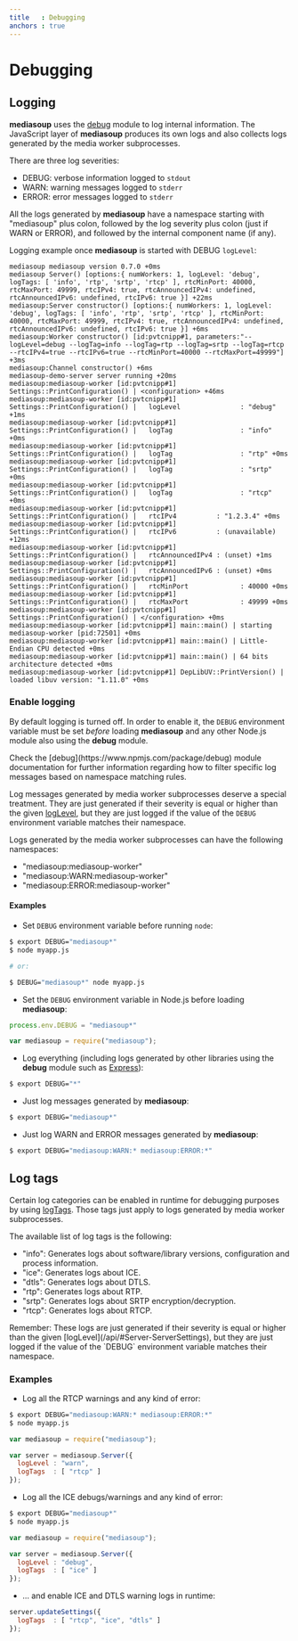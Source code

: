 ```yaml
---
title   : Debugging
anchors : true
---
```



# Debugging


## Logging

**mediasoup** uses the [debug](https://www.npmjs.com/package/debug) module to log internal information. The JavaScript layer of **mediasoup** produces its own logs and also collects logs generated by the media worker subprocesses.

There are three log severities:

* DEBUG: verbose information logged to `stdout`
* WARN: warning messages logged to `stderr`
* ERROR: error messages logged to `stderr`

All the logs generated by **mediasoup** have a namespace starting with "mediasoup" plus colon, followed by the log severity plus colon (just if WARN or ERROR), and followed by the internal component name (if any).

Logging example once **mediasoup** is started with DEBUG `logLevel`:

```
mediasoup mediasoup version 0.7.0 +0ms
mediasoup Server() [options:{ numWorkers: 1, logLevel: 'debug', logTags: [ 'info', 'rtp', 'srtp', 'rtcp' ], rtcMinPort: 40000, rtcMaxPort: 49999, rtcIPv4: true, rtcAnnouncedIPv4: undefined, rtcAnnouncedIPv6: undefined, rtcIPv6: true }] +22ms
mediasoup:Server constructor() [options:{ numWorkers: 1, logLevel: 'debug', logTags: [ 'info', 'rtp', 'srtp', 'rtcp' ], rtcMinPort: 40000, rtcMaxPort: 49999, rtcIPv4: true, rtcAnnouncedIPv4: undefined, rtcAnnouncedIPv6: undefined, rtcIPv6: true }] +6ms
mediasoup:Worker constructor() [id:pvtcnipp#1, parameters:"--logLevel=debug --logTag=info --logTag=rtp --logTag=srtp --logTag=rtcp --rtcIPv4=true --rtcIPv6=true --rtcMinPort=40000 --rtcMaxPort=49999"] +3ms
mediasoup:Channel constructor() +6ms
mediasoup-demo-server server running +20ms
mediasoup:mediasoup-worker [id:pvtcnipp#1] Settings::PrintConfiguration() | <configuration> +46ms
mediasoup:mediasoup-worker [id:pvtcnipp#1] Settings::PrintConfiguration() |   logLevel               : "debug" +1ms
mediasoup:mediasoup-worker [id:pvtcnipp#1] Settings::PrintConfiguration() |   logTag                 : "info" +0ms
mediasoup:mediasoup-worker [id:pvtcnipp#1] Settings::PrintConfiguration() |   logTag                 : "rtp" +0ms
mediasoup:mediasoup-worker [id:pvtcnipp#1] Settings::PrintConfiguration() |   logTag                 : "srtp" +0ms
mediasoup:mediasoup-worker [id:pvtcnipp#1] Settings::PrintConfiguration() |   logTag                 : "rtcp" +0ms
mediasoup:mediasoup-worker [id:pvtcnipp#1] Settings::PrintConfiguration() |   rtcIPv4          : "1.2.3.4" +0ms
mediasoup:mediasoup-worker [id:pvtcnipp#1] Settings::PrintConfiguration() |   rtcIPv6          : (unavailable) +12ms
mediasoup:mediasoup-worker [id:pvtcnipp#1] Settings::PrintConfiguration() |   rtcAnnouncedIPv4 : (unset) +1ms
mediasoup:mediasoup-worker [id:pvtcnipp#1] Settings::PrintConfiguration() |   rtcAnnouncedIPv6 : (unset) +0ms
mediasoup:mediasoup-worker [id:pvtcnipp#1] Settings::PrintConfiguration() |   rtcMinPort             : 40000 +0ms
mediasoup:mediasoup-worker [id:pvtcnipp#1] Settings::PrintConfiguration() |   rtcMaxPort             : 49999 +0ms
mediasoup:mediasoup-worker [id:pvtcnipp#1] Settings::PrintConfiguration() | </configuration> +0ms
mediasoup:mediasoup-worker [id:pvtcnipp#1] main::main() | starting mediasoup-worker [pid:72501] +0ms
mediasoup:mediasoup-worker [id:pvtcnipp#1] main::main() | Little-Endian CPU detected +0ms
mediasoup:mediasoup-worker [id:pvtcnipp#1] main::main() | 64 bits architecture detected +0ms
mediasoup:mediasoup-worker [id:pvtcnipp#1] DepLibUV::PrintVersion() | loaded libuv version: "1.11.0" +0ms
```


### Enable logging

By default logging is turned off. In order to enable it, the `DEBUG` environment variable must be set *before* loading **mediasoup** and any other Node.js module also using the **debug** module.

<div markdown="1" class="note">
Check the [debug](https://www.npmjs.com/package/debug) module documentation for further information regarding how to filter specific log messages based on namespace matching rules.
</div>

Log messages generated by media worker subprocesses deserve a special treatment. They are just generated if their severity is equal or higher than the given [logLevel](/api/#Server-ServerSettings), but they are just logged if the value of the `DEBUG` environment variable matches their namespace.

Logs generated by the media worker subprocesses can have the following namespaces:

* "mediasoup:mediasoup-worker"
* "mediasoup:WARN:mediasoup-worker"
* "mediasoup:ERROR:mediasoup-worker"

#### Examples

* Set `DEBUG` environment variable before running `node`:

```bash
$ export DEBUG="mediasoup*"
$ node myapp.js

# or:

$ DEBUG="mediasoup*" node myapp.js
```

* Set the `DEBUG` environment variable in Node.js before loading **mediasoup**:

```javascript
process.env.DEBUG = "mediasoup*"

var mediasoup = require("mediasoup");
```

* Log everything (including logs generated by other libraries using the **debug** module such as [Express](http://expressjs.com/en/guide/debugging.html)):

```bash
$ export DEBUG="*"
```

* Just log messages generated by **mediasoup**:

```bash
$ export DEBUG="mediasoup*"
```

* Just log WARN and ERROR messages generated by **mediasoup**:

```bash
$ export DEBUG="mediasoup:WARN:* mediasoup:ERROR:*"
```


## Log tags

Certain log categories can be enabled in runtime for debugging purposes by using [logTags](/api/#Server-ServerSettings). Those tags just apply to logs generated by media worker subprocesses.

The available list of log tags is the following:

* "info": Generates logs about software/library versions, configuration and process information.
* "ice": Generates logs about ICE.
* "dtls": Generates logs about DTLS.
* "rtp": Generates logs about RTP.
* "srtp": Generates logs about SRTP encryption/decryption.
* "rtcp": Generates logs about RTCP.

<div markdown="1" class="note">
Remember: These logs are just generated if their severity is equal or higher than the given [logLevel](/api/#Server-ServerSettings), but they are just logged if the value of the `DEBUG` environment variable matches their namespace.
</div>


### Examples

* Log all the RTCP warnings and any kind of error:

```bash
$ export DEBUG="mediasoup:WARN:* mediasoup:ERROR:*"
$ node myapp.js
```

```javascript
var mediasoup = require("mediasoup");

var server = mediasoup.Server({
  logLevel : "warn",
  logTags  : [ "rtcp" ]
});
```

* Log all the ICE debugs/warnings and any kind of error:

```bash
$ export DEBUG="mediasoup*"
$ node myapp.js
```

```javascript
var mediasoup = require("mediasoup");

var server = mediasoup.Server({
  logLevel : "debug",
  logTags  : [ "ice" ]
});
```

* ... and enable ICE and DTLS warning logs in runtime:

```javascript
server.updateSettings({
  logTags  : [ "rtcp", "ice", "dtls" ]
});
```
